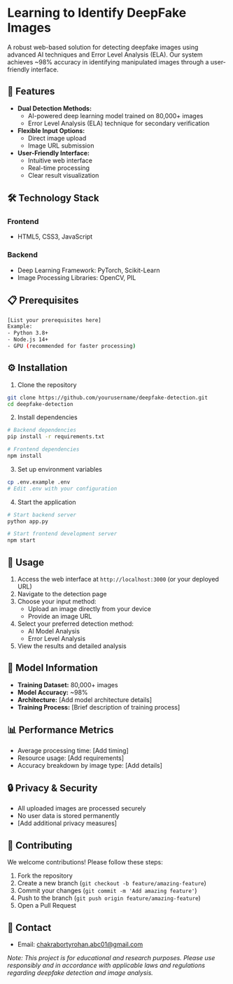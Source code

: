 # Learning to Identify DeepFake Images

A robust web-based solution for detecting deepfake images using advanced AI techniques and Error Level Analysis (ELA). Our system achieves ~98% accuracy in identifying manipulated images through a user-friendly interface.

## 🌟 Features

- **Dual Detection Methods:**
  - AI-powered deep learning model trained on 80,000+ images
  - Error Level Analysis (ELA) technique for secondary verification
- **Flexible Input Options:**
  - Direct image upload
  - Image URL submission
- **User-Friendly Interface:**
  - Intuitive web interface
  - Real-time processing
  - Clear result visualization

## 🛠️ Technology Stack

### Frontend
- HTML5, CSS3, JavaScript

### Backend
- Deep Learning Framework: PyTorch, Scikit-Learn
- Image Processing Libraries: OpenCV, PIL

## 📋 Prerequisites

```bash
[List your prerequisites here]
Example:
- Python 3.8+
- Node.js 14+
- GPU (recommended for faster processing)
```

## ⚙️ Installation

1. Clone the repository
```bash
git clone https://github.com/yourusername/deepfake-detection.git
cd deepfake-detection
```

2. Install dependencies
```bash
# Backend dependencies
pip install -r requirements.txt

# Frontend dependencies
npm install
```

3. Set up environment variables
```bash
cp .env.example .env
# Edit .env with your configuration
```

4. Start the application
```bash
# Start backend server
python app.py

# Start frontend development server
npm start
```

## 🚀 Usage

1. Access the web interface at `http://localhost:3000` (or your deployed URL)
2. Navigate to the detection page
3. Choose your input method:
   - Upload an image directly from your device
   - Provide an image URL
4. Select your preferred detection method:
   - AI Model Analysis
   - Error Level Analysis
5. View the results and detailed analysis

## 🧪 Model Information

- **Training Dataset:** 80,000+ images
- **Model Accuracy:** ~98%
- **Architecture:** [Add model architecture details]
- **Training Process:** [Brief description of training process]

## 📊 Performance Metrics

- Average processing time: [Add timing]
- Resource usage: [Add requirements]
- Accuracy breakdown by image type: [Add details]

## 🔒 Privacy & Security

- All uploaded images are processed securely
- No user data is stored permanently
- [Add additional privacy measures]

## 🤝 Contributing

We welcome contributions! Please follow these steps:

1. Fork the repository
2. Create a new branch (`git checkout -b feature/amazing-feature`)
3. Commit your changes (`git commit -m 'Add amazing feature'`)
4. Push to the branch (`git push origin feature/amazing-feature`)
5. Open a Pull Request

## 👥 Contact

- Email: chakrabortyrohan.abc01@gmail.com


*Note: This project is for educational and research purposes. Please use responsibly and in accordance with applicable laws and regulations regarding deepfake detection and image analysis.*
